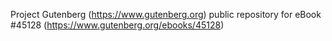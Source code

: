 Project Gutenberg (https://www.gutenberg.org) public repository for eBook #45128 (https://www.gutenberg.org/ebooks/45128)
